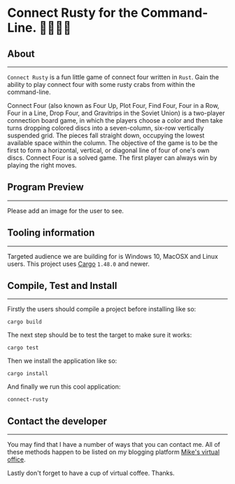 # Connect Rusty for the Command-Line. 🦀🦀🦀🦀

## About

* * *

`Connect Rusty` is a fun little game of connect four written in `Rust`. Gain the ability
to play connect four with some rusty crabs from within the command-line.

Connect Four (also known as Four Up, Plot Four, Find Four, Four in a Row, Four in a
Line, Drop Four, and Gravitrips in the Soviet Union) is a two-player connection board
game, in which the players choose a color and then take turns dropping colored discs
into a seven-column, six-row vertically suspended grid. The pieces fall straight down,
occupying the lowest available space within the column. The objective of the game is
to be the first to form a horizontal, vertical, or diagonal line of four of one's own
discs. Connect Four is a solved game. The first player can always win by playing the
right moves.

## Program Preview

* * *

Please add an image for the user to see.

## Tooling information

* * *

Targeted audience we are building for is Windows 10, MacOSX and Linux users. This project uses
[Cargo](https://doc.rust-lang.org/stable/cargo/) `1.48.0` and newer.

## Compile, Test and Install

* * *

Firstly the users should compile a project before installing like so:

```console
cargo build
```

The next step should be to test the target to make sure it works:

```console
cargo test
```

Then we install the application like so:

```console
cargo install
```

And finally we run this cool application:

```console
connect-rusty
```

## Contact the developer

* * *

You may find that I have a number of ways that you can contact
me. All of these methods happen to be listed on my blogging platform
[Mike's virtual office](https://michaelbrockus.home.blog/contact/).

Lastly don't forget to have a cup of virtual coffee. Thanks.
